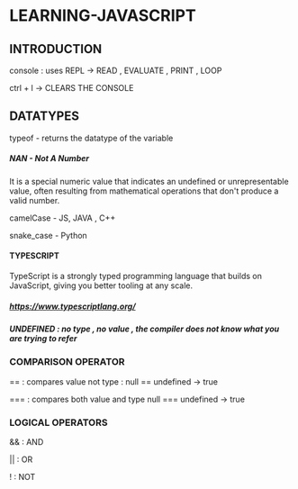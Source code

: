 # LEARNING-JAVASCRIPT

## INTRODUCTION
console : uses REPL -> READ , EVALUATE , PRINT , LOOP

ctrl + l -> CLEARS THE CONSOLE
## DATATYPES 
typeof - returns the datatype of the variable

##### NAN - Not A Number
It is a special numeric value that indicates an undefined or unrepresentable value, often resulting from mathematical operations that don't produce a valid number.

camelCase - JS, JAVA , C++

snake_case - Python

#### TYPESCRIPT 
TypeScript is a strongly typed programming language that builds on JavaScript, giving you better tooling at any scale.
##### https://www.typescriptlang.org/
##### UNDEFINED : no type , no value , the compiler does not know what you are trying to refer

### COMPARISON OPERATOR 
== : compares value not type : null == undefined -> true 

=== : compares both value and type null === undefined -> true

### LOGICAL OPERATORS 

&& : AND

|| : OR

! : NOT



